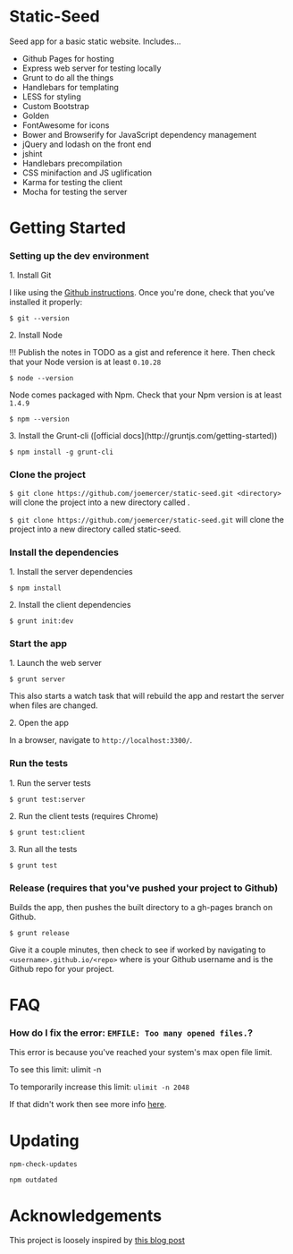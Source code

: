 # Static-Seed

Seed app for a basic static website. Includes...

- Github Pages for hosting
- Express web server for testing locally
- Grunt to do all the things
- Handlebars for templating
- LESS for styling
- Custom Bootstrap
- Golden
- FontAwesome for icons
- Bower and Browserify for JavaScript dependency management
- jQuery and lodash on the front end
- jshint
- Handlebars precompilation
- CSS minifaction and JS uglification
- Karma for testing the client
- Mocha for testing the server

# Getting Started

### Setting up the dev environment

<p>1. Install Git</p>

I like using the [Github instructions](https://help.github.com/articles/set-up-git). Once you're done, check that you've installed it properly:

`$ git --version`

<p>2. Install Node</p>

!!! Publish the notes in TODO as a gist and reference it here. Then check that your Node version is at least `0.10.28`

`$ node --version`

Node comes packaged with Npm. Check that your Npm version is at least `1.4.9`

`$ npm --version`

<p>3. Install the Grunt-cli ([official docs](http://gruntjs.com/getting-started))</p>

`$ npm install -g grunt-cli`

### Clone the project

`$ git clone https://github.com/joemercer/static-seed.git <directory>` will clone the project into a new directory called <directory>.

`$ git clone https://github.com/joemercer/static-seed.git` will clone the project into a new directory called static-seed.

### Install the dependencies

<p>1. Install the server dependencies</p>

`$ npm install`

<p>2. Install the client dependencies</p>

`$ grunt init:dev`

### Start the app

<p>1. Launch the web server</p>

`$ grunt server`

This also starts a watch task that will rebuild the app and restart the server when files are changed.

<p>2. Open the app</p>

In a browser, navigate to `http://localhost:3300/`.

### Run the tests

<p>1. Run the server tests</p>

`$ grunt test:server`

<p>2. Run the client tests (requires Chrome)</p>

`$ grunt test:client`

<p>3. Run all the tests</p>

`$ grunt test`

### Release (requires that you've pushed your project to Github)

Builds the app, then pushes the built directory to a gh-pages branch on Github. 

`$ grunt release`

Give it a couple minutes, then check to see if worked by navigating to `<username>.github.io/<repo>` where <username> is your Github username and <repo> is the Github repo for your project.



# FAQ

### How do I fix the error: `EMFILE: Too many opened files.`?

This error is because you've reached your system's max open file limit.

To see this limit: ulimit -n

To temporarily increase this limit: `ulimit -n 2048`

If that didn't work then see more info [here](http://superuser.com/questions/261023/how-to-change-default-ulimit-values-in-mac-os-x-10-6). 



# Updating

`npm-check-updates`

`npm outdated`



# Acknowledgements

This project is loosely inspired by [this blog post](http://kroltech.com/2013/12/boilerplate-web-app-using-backbone-js-expressjs-node-js-mongodb/)